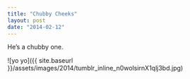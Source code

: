 ```yaml
---
title: "Chubby Cheeks"
layout: post
date: "2014-02-12"
---
```


He’s a chubby one.

![yo yo]({{ site.baseurl }}/assets/images/2014/tumblr_inline_n0wolsirnX1qlj3bd.jpg)
